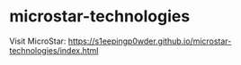# microstar-technologies
Visit MicroStar: https://s1eepingp0wder.github.io/microstar-technologies/index.html

